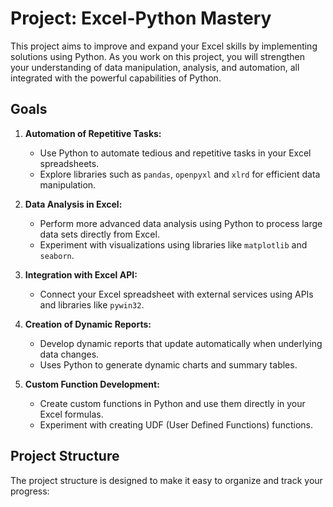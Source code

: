 # Project: Excel-Python Mastery

This project aims to improve and expand your Excel skills by implementing solutions using Python. As you work on this project, you will strengthen your understanding of data manipulation, analysis, and automation, all integrated with the powerful capabilities of Python.

## Goals

1. **Automation of Repetitive Tasks:**
   - Use Python to automate tedious and repetitive tasks in your Excel spreadsheets.
   - Explore libraries such as `pandas`, `openpyxl` and `xlrd` for efficient data manipulation.

2. **Data Analysis in Excel:**
   - Perform more advanced data analysis using Python to process large data sets directly from Excel.
   - Experiment with visualizations using libraries like `matplotlib` and `seaborn`.

3. **Integration with Excel API:**
   - Connect your Excel spreadsheet with external services using APIs and libraries like `pywin32`.

4. **Creation of Dynamic Reports:**
   - Develop dynamic reports that update automatically when underlying data changes.
   - Uses Python to generate dynamic charts and summary tables.

5. **Custom Function Development:**
   - Create custom functions in Python and use them directly in your Excel formulas.
   - Experiment with creating UDF (User Defined Functions) functions.

## Project Structure

The project structure is designed to make it easy to organize and track your progress: